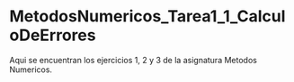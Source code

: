 # MetodosNumericos_Tarea1_1_CalculoDeErrores
Aqui se encuentran los ejercicios 1, 2 y 3 de la asignatura Metodos Numericos.
